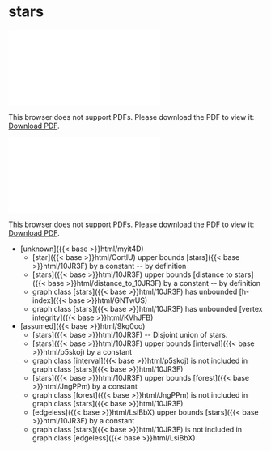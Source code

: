 # stars




<object data="../local_10JR3F.pdf" type="application/pdf" width="100%" height="480px"><embed src="../local_10JR3F.pdf"><p>This browser does not support PDFs. Please download the PDF to view it: <a href="../local_10JR3F.pdf">Download PDF</a>.</p></embed></object>


<object data="../inclusions_10JR3F.pdf" type="application/pdf" width="100%" height="480px"><embed src="../inclusions_10JR3F.pdf"><p>This browser does not support PDFs. Please download the PDF to view it: <a href="../inclusions_10JR3F.pdf">Download PDF</a>.</p></embed></object>

*  [unknown]({{< base >}}html/myit4D)
    * [star]({{< base >}}html/CortlU) upper bounds [stars]({{< base >}}html/10JR3F) by a constant -- by definition
    * [stars]({{< base >}}html/10JR3F) upper bounds [distance to stars]({{< base >}}html/distance_to_10JR3F) by a constant -- by definition
    * graph class [stars]({{< base >}}html/10JR3F) has unbounded [h-index]({{< base >}}html/GNTwUS)
    * graph class [stars]({{< base >}}html/10JR3F) has unbounded [vertex integrity]({{< base >}}html/KVhJFB)
*  [assumed]({{< base >}}html/9kg0oo)
    * [stars]({{< base >}}html/10JR3F) -- Disjoint union of stars.
    * [stars]({{< base >}}html/10JR3F) upper bounds [interval]({{< base >}}html/p5skoj) by a constant
    * graph class [interval]({{< base >}}html/p5skoj) is not included in graph class [stars]({{< base >}}html/10JR3F)
    * [stars]({{< base >}}html/10JR3F) upper bounds [forest]({{< base >}}html/JngPPm) by a constant
    * graph class [forest]({{< base >}}html/JngPPm) is not included in graph class [stars]({{< base >}}html/10JR3F)
    * [edgeless]({{< base >}}html/LsiBbX) upper bounds [stars]({{< base >}}html/10JR3F) by a constant
    * graph class [stars]({{< base >}}html/10JR3F) is not included in graph class [edgeless]({{< base >}}html/LsiBbX)
